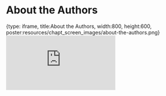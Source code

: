 # About the Authors
 
{type: iframe, title:About the Authors, width:800, height:600, poster:resources/chapt_screen_images/about-the-authors.png}
![](https://science.c-moor.org/module-model-org-db/no_toc/about-the-authors.html)
 

 
